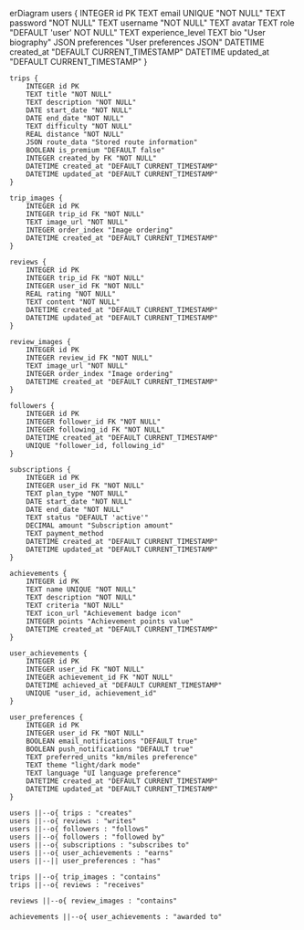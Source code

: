 erDiagram
    users {
        INTEGER id PK
        TEXT email UNIQUE "NOT NULL"
        TEXT password "NOT NULL"
        TEXT username "NOT NULL"
        TEXT avatar
        TEXT role "DEFAULT 'user' NOT NULL"
        TEXT experience_level
        TEXT bio "User biography"
        JSON preferences "User preferences JSON"
        DATETIME created_at "DEFAULT CURRENT_TIMESTAMP"
        DATETIME updated_at "DEFAULT CURRENT_TIMESTAMP"
    }

    trips {
        INTEGER id PK
        TEXT title "NOT NULL"
        TEXT description "NOT NULL"
        DATE start_date "NOT NULL"
        DATE end_date "NOT NULL"
        TEXT difficulty "NOT NULL"
        REAL distance "NOT NULL"
        JSON route_data "Stored route information"
        BOOLEAN is_premium "DEFAULT false"
        INTEGER created_by FK "NOT NULL"
        DATETIME created_at "DEFAULT CURRENT_TIMESTAMP"
        DATETIME updated_at "DEFAULT CURRENT_TIMESTAMP"
    }

    trip_images {
        INTEGER id PK
        INTEGER trip_id FK "NOT NULL"
        TEXT image_url "NOT NULL"
        INTEGER order_index "Image ordering"
        DATETIME created_at "DEFAULT CURRENT_TIMESTAMP"
    }

    reviews {
        INTEGER id PK
        INTEGER trip_id FK "NOT NULL"
        INTEGER user_id FK "NOT NULL"
        REAL rating "NOT NULL"
        TEXT content "NOT NULL"
        DATETIME created_at "DEFAULT CURRENT_TIMESTAMP"
        DATETIME updated_at "DEFAULT CURRENT_TIMESTAMP"
    }

    review_images {
        INTEGER id PK
        INTEGER review_id FK "NOT NULL"
        TEXT image_url "NOT NULL"
        INTEGER order_index "Image ordering"
        DATETIME created_at "DEFAULT CURRENT_TIMESTAMP"
    }

    followers {
        INTEGER id PK
        INTEGER follower_id FK "NOT NULL"
        INTEGER following_id FK "NOT NULL"
        DATETIME created_at "DEFAULT CURRENT_TIMESTAMP"
        UNIQUE "follower_id, following_id"
    }

    subscriptions {
        INTEGER id PK
        INTEGER user_id FK "NOT NULL"
        TEXT plan_type "NOT NULL"
        DATE start_date "NOT NULL"
        DATE end_date "NOT NULL"
        TEXT status "DEFAULT 'active'"
        DECIMAL amount "Subscription amount"
        TEXT payment_method
        DATETIME created_at "DEFAULT CURRENT_TIMESTAMP"
        DATETIME updated_at "DEFAULT CURRENT_TIMESTAMP"
    }

    achievements {
        INTEGER id PK
        TEXT name UNIQUE "NOT NULL"
        TEXT description "NOT NULL"
        TEXT criteria "NOT NULL"
        TEXT icon_url "Achievement badge icon"
        INTEGER points "Achievement points value"
        DATETIME created_at "DEFAULT CURRENT_TIMESTAMP"
    }

    user_achievements {
        INTEGER id PK
        INTEGER user_id FK "NOT NULL"
        INTEGER achievement_id FK "NOT NULL"
        DATETIME achieved_at "DEFAULT CURRENT_TIMESTAMP"
        UNIQUE "user_id, achievement_id"
    }

    user_preferences {
        INTEGER id PK
        INTEGER user_id FK "NOT NULL"
        BOOLEAN email_notifications "DEFAULT true"
        BOOLEAN push_notifications "DEFAULT true"
        TEXT preferred_units "km/miles preference"
        TEXT theme "light/dark mode"
        TEXT language "UI language preference"
        DATETIME created_at "DEFAULT CURRENT_TIMESTAMP"
        DATETIME updated_at "DEFAULT CURRENT_TIMESTAMP"
    }

    users ||--o{ trips : "creates"
    users ||--o{ reviews : "writes"
    users ||--o{ followers : "follows"
    users ||--o{ followers : "followed by"
    users ||--o{ subscriptions : "subscribes to"
    users ||--o{ user_achievements : "earns"
    users ||--|| user_preferences : "has"
    
    trips ||--o{ trip_images : "contains"
    trips ||--o{ reviews : "receives"
    
    reviews ||--o{ review_images : "contains"
    
    achievements ||--o{ user_achievements : "awarded to"
